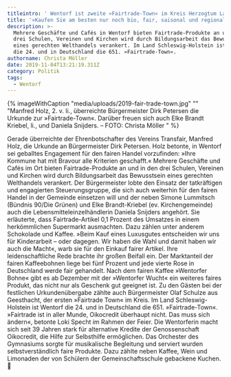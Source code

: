 ```yaml
---
titleintro: ' Wentorf ist zweite »Fairtrade-Town« im Kreis Herzogtum Lauenburg. '
title: '»Kaufen Sie am besten nur noch bio, fair, saisonal und regional.«'
description: >-
  Mehrere Geschäfte und Cafés in Wentorf bieten Fairtrade-Produkte an und in den
  drei Schulen, Vereinen und Kirchen wird durch Bildungsarbeit das Bewusstsein
  eines gerechten Welthandels verankert. Im Land Schleswig-Holstein ist Wentorf
  die 24. und in Deutschland die 651. »Fairtrade-Town«.
authorname: Christa Möller
date: 2019-11-04T13:21:19.311Z
category: Politik
tags:
  - Wentorf
---
```

{% imageWithCaption "media/uploads/2019-fair-trade-town.jpg" "" "Manfred Holz, 2. v. li., überreichte Bürgermeister Dirk Petersen die Urkunde zur »Fairtrade-Town«. Darüber freuen sich auch Elke Brandt Kriebel, li., und Daniela Snijders. – FOTO: Christa Möller   " %}

Gerade überreichte der Ehrenbotschafter des Vereins Transfair, Manfred Holz, die Urkunde an Bürgermeister Dirk Petersen. Holz betonte, in Wentorf sei geballtes Engagement für den fairen Handel vorzufinden: »Ihre Kommune hat mit Bravour alle Kriterien geschafft.« Mehrere Geschäfte und Cafés im Ort bieten Fairtrade-Produkte an und in den drei Schulen, Vereinen und Kirchen wird durch Bildungsarbeit das Bewusstsein eines gerechten Welthandels verankert. Der Bürgermeister lobte den Einsatz der tatkräftigen und engagierten Steuerungsgruppe, die sich auch weiterhin für den fairen Handel in der Gemeinde einsetzen will und der neben Simone Lummitsch (Bündnis 90/Die Grünen) und Elke Brandt-Kriebel (ev. Kirchengemeinde) auch die Lebensmitteleinzelhändlerin Daniela Snijders angehört. Sie erläuterte, dass Fairtrade-Artikel 0,1 Prozent des Umsatzes in einem herkömmlichen Supermarkt ausmachten. Dazu zählen unter anderem Schokolade und Kaffee. »Beim Kauf eines Luxusgutes entscheiden wir uns für Kinderarbeit – oder dagegen. Wir haben die Wahl und damit haben wir auch die Macht«, warb sie für den Einkauf fairer Artikel. Ihre leidenschaftliche Rede brachte ihr großen Beifall ein. Der Marktanteil der fairen Kaffeebohnen liege bei fünf Prozent und jede vierte Rose in Deutschland werde fair gehandelt. Nach dem fairen Kaffee »Wentorfer Bohne« gibt es ab Dezember mit der »Wentorfer Wucht« ein weiteres faires Produkt, das nicht nur als Geschenk gut geeignet ist.Zu den Gästen bei der festlichen Urkundenübergabe zählte auch Bürgermeister Olaf Schulze aus Geesthacht, der ersten »Fairtrade Town« im Kreis. Im Land Schleswig-Holstein ist Wentorf die 24. und in Deutschland die 651. »Fairtrade-Town«. »Fairtrade ist in aller Munde, Oikocredit überhaupt nicht. Das muss sich ändern«, betonte Loki Specht im Rahmen der Feier. Die Wentorferin macht sich seit 39 Jahren stark für alternative Kredite der Genossenschaft Oikocredit, die Hilfe zur Selbsthilfe ermöglichen.Das Orchester des Gymnasiums sorgte für musikalische Begleitung und serviert wurden selbstverständlich faire Produkte. Dazu zählte neben Kaffee, Wein und Limonaden der von Schülern der Gemeinschaftsschule gebackene Kuchen. 
